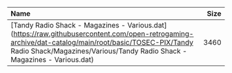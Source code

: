 |Name|Size|
|:---|---:|
|[Tandy Radio Shack - Magazines - Various.dat](https://raw.githubusercontent.com/open-retrogaming-archive/dat-catalog/main/root/basic/TOSEC-PIX/Tandy Radio Shack/Magazines/Various/Tandy Radio Shack - Magazines - Various.dat)|3460|
